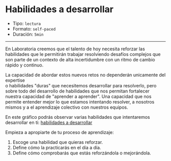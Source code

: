 # Habilidades a desarrollar

* Tipo: `lectura`
* Formato: `self-paced`
* Duración: `5min`

***

En Laboratoria creemos que el talento de hoy necesita reforzar las
habilidades que le permitirán trabajar resolviendo desafíos complejos que son
parte de un contexto de alta incertidumbre con un ritmo de cambio rápido y
continuo.

La capacidad de abordar estos nuevos retos no dependerán unicamente del expertise  
o habilidades "duras" que necesitemos desarrollar para resolverlo, pero sobre
todo del desarrollo de habilidades que nos permitan fortalecer nuestra capacidad
de "aprender a aprender". Una capacidad que nos permite entender mejor lo que
estamos intentando resolver, a nosotros mismos y a el aprendizaje colectivo
con nuestros equipos.  

En este gráfico podrás observar varias habilidades que intentaremos desarrollar
en ti:
[habilidades a desarrollar](https://user-images.githubusercontent.com/42012372/81232054-d1373780-8fb9-11ea-9f09-71a5b1efe90f.png)

Empieza a apropiarte de tu proceso de aprendizaje:

1. Escoge una habilidad que quieras reforzar.
2. Define cómo la practicarás en el día a día.
3. Define cómo comprobarás que estás reforzándola o mejorándola.
